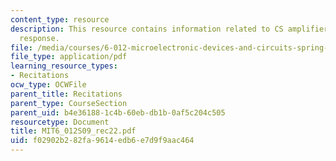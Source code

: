 ```yaml
---
content_type: resource
description: This resource contains information related to CS amplifier frequency
  response.
file: /media/courses/6-012-microelectronic-devices-and-circuits-spring-2009/f02902b282fa9614edb6e7d9f9aac464_MIT6_012S09_rec22.pdf
file_type: application/pdf
learning_resource_types:
- Recitations
ocw_type: OCWFile
parent_title: Recitations
parent_type: CourseSection
parent_uid: b4e36188-1c4b-60eb-db1b-0af5c204c505
resourcetype: Document
title: MIT6_012S09_rec22.pdf
uid: f02902b2-82fa-9614-edb6-e7d9f9aac464
---
```

